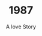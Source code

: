 ---
layout: "post"
title: "1987"
timeline: "false"
teaserText: "Penatibus nec lorem montes adipiscing porttitor augue quis pulvinar velit et? Penatibus nec lorem montes adipiscing porttitor augue quis pulvinar velit et?"
subtitle: "A love Story"
video: "http://player.vimeo.com/video/63683408"
teaserImg: "1987-teaser.jpg"
featureImg: "1987-feature.jpg"

statistics:
- stat: "1011"
  desc: "Canadians diagnosed with AIDS."
  link: "http://www.cdnaids.ca/canadianaidssocietymilestones"
  type: "webpage"

- stat: "524"
  desc: "HIV/AIDS Deaths in Canada."
  link: "http://www.phac-aspc.gc.ca/aids-sida/publication/survreport/2009/dec/9-eng.php"
  type: "webpage"

- stat: "5 to 10"
  desc: "million estimated to be infected worldwide by the WHO."
  link: "http://www.avert.org/aids-history87-92.htm"
  type: "webpage"

global:
- item: "AZT is approved by the US FDA for use in the treatment of HIV/AIDS, but is virtually unavailable to everyone in Africa."
  link: "http://www.fda.gov/ForConsumers/ByAudience/ForPatientAdvocates/HIVandAIDSActivities/ucm151074.htm"
  type: "webpage"

- item: "US immigration bans people with HIV/AIDS."
  link: "http://www.amfar.org/thirty-years-of-hiv/aids-snapshots-of-an-epidemic/"
  type: "webpage"

- item: "'And the Band Played' written by Randy Shilts, is  published."
  link: "http://www.amfar.org/thirty-years-of-hiv/aids-snapshots-of-an-epidemic/"
  type: "webpage"

- item: "U.S. President Ronald Reagan for the first time publicly uses the word AIDS, five years after its discovery."
  link: "https://www.youtube.com/watch?v=Sxz9M36LjYY"
  type: "video"

- item: "FDA labels condoms for the prevention of AIDS."
  link: "http://www.pbs.org/now/classroom/timelineaids.pdf"
  type: "pdf"

- item: "AZT costs $10,000 per year, most expensive drug in history."
  link: "www.amfar.org/thirty-years-of-hiv/aids-snapshots-of-an-epidemic/"
  type: "webpage"

- item: "Needle exchanges are first piloted in the UK."
  link: "http://news.bbc.co.uk/1/hi/health/5033810.stm"
  type: "webpage"

national:
- item: "AZT approved in Canada."
  link: "http://www.actoronto.org/home.nsf/pages/acttimeline"
  type: "webpage"

- item: "The Toronto People with AIDS Foundation (TPWAF) is formed."
  link: "http://www.actoronto.org/home.nsf/pages/acttimeline"
  type: "webpage"

year:
- item: "The Simpsons cartoon first appears as a series of shorts on The Tracey Ullman Show."
  link: "http://watch-simpsons-online.blogspot.com/2013/01/watch-simpsons-online-watch-simpsons.html"
  type: "video"

- item: "Canada introduces a one dollar coin, nicknamed the 'Loonie'"
  link: "http://www.cbc.ca/archives/categories/economy-business/banks/banks-general/introducing-the-loonie.html"
  type: "webpage"

local:

- item: "First AIDS Candlelight Memorial in Vancouver."
  link: "http://www.projectremember.ca/TimeLine.aspx"
  type: "webpage"

- item: "AIDS Vancouver's first Executive Director, Bob Tivey is fired for statements he made without the AIDS Vancouver board's sanctioning."
  link: "/media/1987-Bob-Tivey-Packs-it.jpg"
  type: "image"
  
- item: "The provincial government introduces Bill 34, a legislation that called for quarantining of people with AIDS. 'Quarantine Plan for AIDS'."
  link: "/media/1987-Quarantine-plan-for-AIDS.jpg"
  type: "image"
---